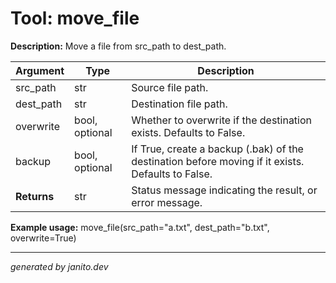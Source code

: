 # Tool: move_file

**Description:**
Move a file from src_path to dest_path.

| Argument   | Type | Description |
|------------|------|-------------|
| src_path   | str  | Source file path. |
| dest_path  | str  | Destination file path. |
| overwrite  | bool, optional | Whether to overwrite if the destination exists. Defaults to False. |
| backup     | bool, optional | If True, create a backup (.bak) of the destination before moving if it exists. Defaults to False. |
| **Returns**| str  | Status message indicating the result, or error message. |

**Example usage:**
move_file(src_path="a.txt", dest_path="b.txt", overwrite=True)

---
_generated by janito.dev_